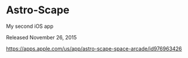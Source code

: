# Astro-Scape

My second iOS app

Released November 26, 2015

https://apps.apple.com/us/app/astro-scape-space-arcade/id976963426
